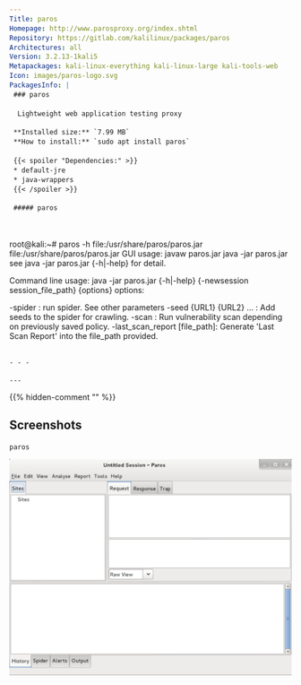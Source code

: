 ```yaml
---
Title: paros
Homepage: http://www.parosproxy.org/index.shtml
Repository: https://gitlab.com/kalilinux/packages/paros
Architectures: all
Version: 3.2.13-1kali5
Metapackages: kali-linux-everything kali-linux-large kali-tools-web 
Icon: images/paros-logo.svg
PackagesInfo: |
 ### paros
 
  Lightweight web application testing proxy
 
 **Installed size:** `7.99 MB`  
 **How to install:** `sudo apt install paros`  
 
 {{< spoiler "Dependencies:" >}}
 * default-jre
 * java-wrappers
 {{< /spoiler >}}
 
 ##### paros
 
 
 ```
 root@kali:~# paros -h
 file:/usr/share/paros/paros.jar
 file:/usr/share/paros/paros.jar
 GUI usage:
 	javaw paros.jar
 	java -jar paros.jar
 see java -jar paros.jar {-h|-help} for detail.
 
 Command line usage:
 java -jar paros.jar {-h|-help} {-newsession session_file_path} {options}
 options:
 
 -spider : run spider.  See other parameters
 -seed {URL1} {URL2} ... : Add seeds to the spider for crawling.
 -scan : Run vulnerability scan depending on previously saved policy.
 -last_scan_report [file_path]: Generate 'Last Scan Report' into the file_path provided.
 
 ```
 
 - - -
 
---
```

{{% hidden-comment "<!--Do not edit anything above this line-->" %}}

## Screenshots

```
paros
```

![paros](images/paros.png)
